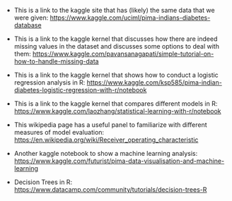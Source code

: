 - This is a link to the kaggle site that has (likely) the same data that we were given: https://www.kaggle.com/uciml/pima-indians-diabetes-database

- This is a link to the kaggle kernel that discusses how there are indeed missing values in the dataset and discusses some options to deal with them: https://www.kaggle.com/pavansanagapati/simple-tutorial-on-how-to-handle-missing-data

- This is a link to the kaggle kernel that shows how to conduct a logistic regression analysis in R: https://www.kaggle.com/ksp585/pima-indian-diabetes-logistic-regression-with-r/notebook

- This is a link to the kaggle kernel that compares different models in R: https://www.kaggle.com/laozhang/statistical-learning-with-r/notebook

- This wikipedia page has a useful panel to familiarize with different measures of model evaluation: https://en.wikipedia.org/wiki/Receiver_operating_characteristic

- Another kaggle notebook to show a machine learning analysis: https://www.kaggle.com/futurist/pima-data-visualisation-and-machine-learning

- Decision Trees in R: https://www.datacamp.com/community/tutorials/decision-trees-R 
